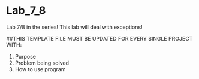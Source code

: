 # Lab_7_8
Lab 7/8 in the series!  This lab will deal with exceptions!

##THIS TEMPLATE FILE MUST BE UPDATED FOR EVERY SINGLE PROJECT WITH:
1. Purpose
2. Problem being solved
3. How to use program